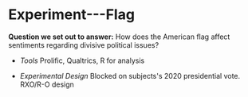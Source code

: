 # Experiment---Flag

**Question we set out to answer:** How does the American flag affect sentiments regarding divisive political issues?

* *Tools* Prolific, Qualtrics, R for analysis

* *Experimental Design* Blocked on subjects's 2020 presidential vote. RXO/R-O design
